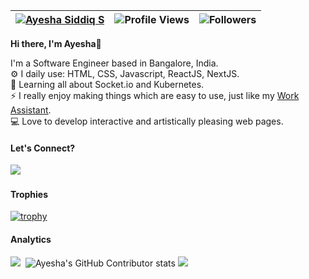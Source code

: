 | [![Ayesha Siddiq S](https://img.shields.io/badge/AYESHA-SIDDIQ-brightgreen)](https://github.com/ayeshasiddiqs/) | ![Profile Views](https://komarev.com/ghpvc/?username=ayeshasiddiqs&color=green) | ![Followers](https://img.shields.io/github/followers/ayeshasiddiqs) |
--| --| --|


<b>Hi there, I'm Ayesha</b>👋<br>


 I'm a Software Engineer based in Bangalore, India.<br>
⚙️ I daily use: HTML, CSS, Javascript, ReactJS, NextJS.<br>
🌱 Learning all about Socket.io and Kubernetes.<br>
⚡ I really enjoy making things which are easy to use, just like my [Work Assistant](https://work-assistant.vercel.app/).<br>
💻 Love to develop interactive and artistically pleasing web pages.<br>

#### Let's Connect?<br>
<a href="https://www.linkedin.com/in/ayesha-siddiq-s"><img src="https://img.shields.io/badge/-LinkedIn-%231DA1F2?style=flat&logo=linkedin&logoColor=white"/></a>&nbsp;

#### Trophies
[![trophy](https://github-profile-trophy.vercel.app/?username=ayeshasiddiqs&margin-w=8)](https://github.com/ryo-ma/github-profile-trophy)

#### Analytics
<!--
[![My GitHub Stats](https://github-readme-stats.vercel.app/api/?username=ayeshasiddiqs&count_private=true&theme=tokyonight&showicons=true)]()
-->

![](https://github-readme-stats.vercel.app/api?username=ayeshasiddiqs&theme=light&hide_border=false&include_all_commits=true&count_private=true)&nbsp;
![Ayesha's GitHub Contributor stats](https://github-contributor-stats.vercel.app/api?username=ayeshasiddiqs&combine_all_yearly_contributions=true)
![](https://github-readme-streak-stats.herokuapp.com/?user=ayeshasiddiqs&theme=light&hide_border=false)<br/>
